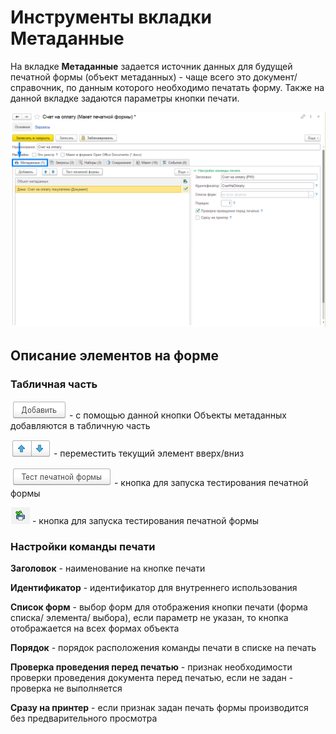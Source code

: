 # Инструменты вкладки Метаданные

На вкладке **Метаданные** задается источник данных для будущей печатной формы (объект метаданных) - чаще всего это документ/справочник, по данным которого необходимо печатать форму. Также на данной вкладке задаются параметры кнопки печати.

<img src="img_met/ВкладкаМетаданные.png">

## Описание элементов на форме

### Табличная часть

<img src="img_met/Добавить.png"> - с помощью данной кнопки Объекты метаданных добавляются в табличную часть

<img src="img_met/Переместить.png"> - переместить текущий элемент вверх/вниз

<img src="img_met/Тестирование.png"> - кнопка для запуска тестирования печатной формы

<img src="img_met/ФлагПечати.png"> - кнопка для запуска тестирования печатной формы

### Настройки команды печати

**Заголовок** - наименование на кнопке печати

**Идентификатор** - идентификатор для внутреннего использования

**Список форм** - выбор форм для отображения кнопки печати (форма списка/ элемента/ выбора), если параметр не указан, то кнопка отображается на всех формах объекта

**Порядок** - порядок расположения команды печати в списке на печать

**Проверка проведения перед печатью** - признак необходимости проверки проведения документа перед печатью, если не задан - проверка не выполняется

**Сразу на принтер** - если признак задан печать формы производится без предварительного просмотра
